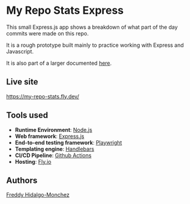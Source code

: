 # My Repo Stats Express

This small Express.js app shows a breakdown of what part of the day commits were made on this repo.

It is a rough prototype built mainly to practice working with Express and Javascript.

It is also part of a larger documented [here](https://dev.to/).

## Live site

https://my-repo-stats.fly.dev/

## Tools used

- **Runtime Environment**: [Node.js](https://nodejs.org/en)
- **Web framework**: [Express.js](https://expressjs.com/)
- **End-to-end testing framework**: [Playwright](https://playwright.dev/)
- **Templating engine**: [Handlebars](https://handlebarsjs.com/)
- **CI/CD Pipeline**: [Github Actions](https://docs.github.com/en/actions)
- **Hosting**: [Fly.io](https://fly.io/)

## Authors

[Freddy Hidalgo-Monchez](https://freddyhm.com/)
